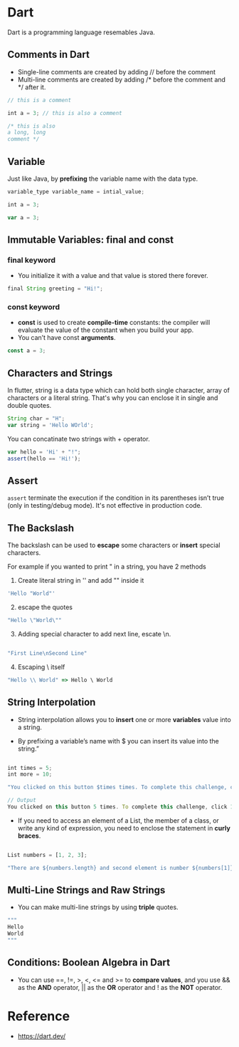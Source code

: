 # Dart

Dart is a programming language resemables Java.

## Comments in Dart

- Single-line comments are created by adding // before the comment
- Multi-line comments are created by adding /* before the comment and */ after it.

```js
// this is a comment

int a = 3; // this is also a comment

/* this is also
a long, long
comment */

```


## Variable

Just like Java, by **prefixing** the variable name with the data type.


```js
variable_type variable_name = intial_value;

int a = 3;

var a = 3;
```

## Immutable Variables: final and const

### final keyword

- You initialize it with a value and that value is stored there forever.

```js
final String greeting = "Hi!";
```

### const keyword

- **const** is used to create **compile-time** constants: the compiler will evaluate the value of the constant when you build your app.
- You can’t have const **arguments**.

```js
const a = 3;
```

## Characters and Strings

In flutter, string is a data type which can hold both single character, array of characters or a literal string. That's why you can enclose it in single and double quotes.


```js
String char = "H";
var string = 'Hello WOrld';
```

You can concatinate two strings with + operator.

```js
var hello = 'Hi' + "!";
assert(hello == 'Hi!');
```

## Assert

`assert` terminate the execution if the condition in its parentheses isn’t true (only in testing/debug mode). It's not effective in production code.

## The Backslash

The backslash can be used to **escape** some characters or **insert** special characters.

For example if you wanted to print " in a string, you have 2 methods

1. Create literal string in '' and add "" inside it

```js
'Hello "World"'
```

2. escape the quotes

```js
"Hello \"World\""
```

3. Adding special character to add next line, escate \n.

```js

"First Line\nSecond Line"

```

4. Escaping \ itself

```js
"Hello \\ World" => Hello \ World
```

## String Interpolation

- String interpolation allows you to **insert** one or more **variables** value into a string. 

- By prefixing a variable’s name with $ you can insert its value into the string.”


```js

int times = 5;
int more = 10;

"You clicked on this button $times times. To complete this challenge, click $more more times"

// Output
You clicked on this button 5 times. To complete this challenge, click 10 more times.
```

- If you need to access an element of a List, the member of a class, or write any kind of expression, you need to enclose the statement in **curly braces**.

```js

List numbers = [1, 2, 3];

"There are ${numbers.length} and second element is number ${numbers[1]}"

```


## Multi-Line Strings and Raw Strings

- You can make multi-line strings by using **triple** quotes.

```js
"""
Hello
World
"""

```

## Conditions: Boolean Algebra in Dart

- You can use ==, !=, >, <, <= and >= to **compare values**, and you use && as the **AND** operator, || as the **OR** operator and ! as the **NOT** operator.


# Reference
- https://dart.dev/

